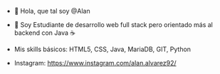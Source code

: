 - 👋 Hola, que tal soy @Alan

- 👀 Soy Estudiante de desarrollo web full stack pero orientado más al backend con Java ☕

- Mis skills básicos: HTML5, CSS, Java, MariaDB, GIT, Python

- Instagram: https://www.instagram.com/alan.alvarez92/
